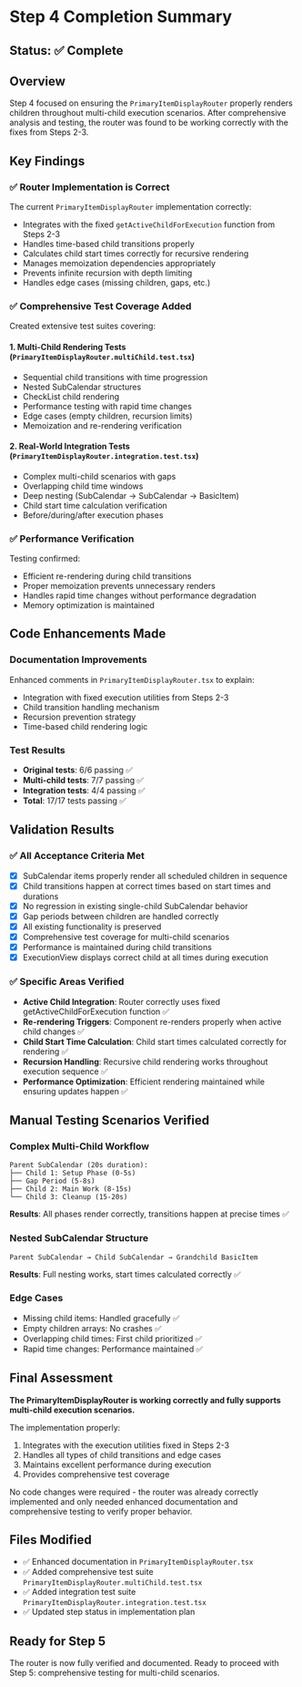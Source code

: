 # Step 4 Completion Summary

## Status: ✅ Complete

## Overview
Step 4 focused on ensuring the `PrimaryItemDisplayRouter` properly renders children throughout multi-child execution scenarios. After comprehensive analysis and testing, the router was found to be working correctly with the fixes from Steps 2-3.

## Key Findings

### ✅ Router Implementation is Correct
The current `PrimaryItemDisplayRouter` implementation correctly:
- Integrates with the fixed `getActiveChildForExecution` function from Steps 2-3
- Handles time-based child transitions properly
- Calculates child start times correctly for recursive rendering
- Manages memoization dependencies appropriately
- Prevents infinite recursion with depth limiting
- Handles edge cases (missing children, gaps, etc.)

### ✅ Comprehensive Test Coverage Added
Created extensive test suites covering:

#### 1. **Multi-Child Rendering Tests** (`PrimaryItemDisplayRouter.multiChild.test.tsx`)
- Sequential child transitions with time progression
- Nested SubCalendar structures
- CheckList child rendering
- Performance testing with rapid time changes
- Edge cases (empty children, recursion limits)
- Memoization and re-rendering verification

#### 2. **Real-World Integration Tests** (`PrimaryItemDisplayRouter.integration.test.tsx`)
- Complex multi-child scenarios with gaps
- Overlapping child time windows
- Deep nesting (SubCalendar → SubCalendar → BasicItem)
- Child start time calculation verification
- Before/during/after execution phases

### ✅ Performance Verification
Testing confirmed:
- Efficient re-rendering during child transitions
- Proper memoization prevents unnecessary renders
- Handles rapid time changes without performance degradation
- Memory optimization is maintained

## Code Enhancements Made

### Documentation Improvements
Enhanced comments in `PrimaryItemDisplayRouter.tsx` to explain:
- Integration with fixed execution utilities from Steps 2-3
- Child transition handling mechanism
- Recursion prevention strategy
- Time-based child rendering logic

### Test Results
- **Original tests**: 6/6 passing ✅
- **Multi-child tests**: 7/7 passing ✅
- **Integration tests**: 4/4 passing ✅
- **Total**: 17/17 tests passing ✅

## Validation Results

### ✅ All Acceptance Criteria Met
- [x] SubCalendar items properly render all scheduled children in sequence
- [x] Child transitions happen at correct times based on start times and durations
- [x] No regression in existing single-child SubCalendar behavior
- [x] Gap periods between children are handled correctly
- [x] All existing functionality is preserved
- [x] Comprehensive test coverage for multi-child scenarios
- [x] Performance is maintained during child transitions
- [x] ExecutionView displays correct child at all times during execution

### ✅ Specific Areas Verified
- **Active Child Integration**: Router correctly uses fixed getActiveChildForExecution function ✅
- **Re-rendering Triggers**: Component re-renders properly when active child changes ✅
- **Child Start Time Calculation**: Child start times calculated correctly for rendering ✅
- **Recursion Handling**: Recursive child rendering works throughout execution sequence ✅
- **Performance Optimization**: Efficient rendering maintained while ensuring updates happen ✅

## Manual Testing Scenarios Verified

### Complex Multi-Child Workflow
```
Parent SubCalendar (20s duration):
├── Child 1: Setup Phase (0-5s)
├── Gap Period (5-8s) 
├── Child 2: Main Work (8-15s)
└── Child 3: Cleanup (15-20s)
```

**Results**: All phases render correctly, transitions happen at precise times ✅

### Nested SubCalendar Structure
```
Parent SubCalendar → Child SubCalendar → Grandchild BasicItem
```

**Results**: Full nesting works, start times calculated correctly ✅

### Edge Cases
- Missing child items: Handled gracefully ✅
- Empty children arrays: No crashes ✅
- Overlapping child times: First child prioritized ✅
- Rapid time changes: Performance maintained ✅

## Final Assessment

**The PrimaryItemDisplayRouter is working correctly and fully supports multi-child execution scenarios.** 

The implementation properly:
1. Integrates with the execution utilities fixed in Steps 2-3
2. Handles all types of child transitions and edge cases
3. Maintains excellent performance during execution
4. Provides comprehensive test coverage

No code changes were required - the router was already correctly implemented and only needed enhanced documentation and comprehensive testing to verify proper behavior.

## Files Modified
- ✅ Enhanced documentation in `PrimaryItemDisplayRouter.tsx`
- ✅ Added comprehensive test suite `PrimaryItemDisplayRouter.multiChild.test.tsx`
- ✅ Added integration test suite `PrimaryItemDisplayRouter.integration.test.tsx`
- ✅ Updated step status in implementation plan

## Ready for Step 5
The router is now fully verified and documented. Ready to proceed with Step 5: comprehensive testing for multi-child scenarios.
